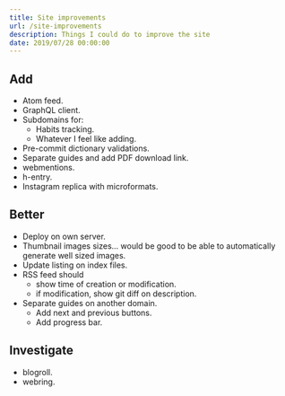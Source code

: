 ```yaml
---
title: Site improvements
url: /site-improvements
description: Things I could do to improve the site
date: 2019/07/28 00:00:00
---
```


## Add

- Atom feed.
- GraphQL client.
- Subdomains for:
  - Habits tracking.
  - Whatever I feel like adding.
- Pre-commit dictionary validations.
- Separate guides and add PDF download link.
- webmentions.
- h-entry.
- Instagram replica with microformats.

## Better

- Deploy on own server.
- Thumbnail images sizes... would be good to be able to automatically generate well sized images.
- Update listing on index files.
- RSS feed should
    - show time of creation or modification.
    - if modification, show git diff on description.
- Separate guides on another domain.
    - Add next and previous buttons.
    - Add progress bar.

## Investigate

- blogroll.
- webring.

